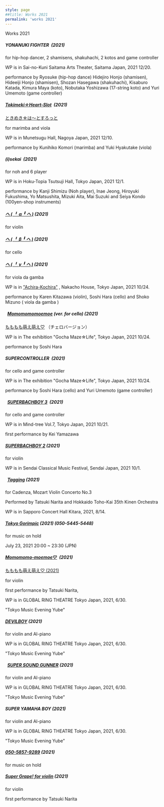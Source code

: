 ```yaml
---
style: page
##title: Works 2021
permalink: 'works 2021'
---
```


Works 2021

##### YONANUKI FIGHTER  (2021)

for hip-hop dancer, 2 shamisens, shakuhachi, 2 kotos and game controller

WP is in Sai-no-Kuni Saitama Arts Theater, Saitama Japan, 2021 12/20.

performance by Ryosuke (hip-hop dance) Hidejiro Honjo (shamisen), Hideeiji Honjo (shamisen), Shozan Hasegawa (shakuhachi), Kisaburo Katada, Kimura Maya (koto), Nobutaka Yoshizawa (17-string koto) and Yuri Umemoto (game controller)

##### [Tokimeki☆Heart-Slot](/2021/12/25/%E3%81%A8%E3%81%8D%E3%82%81%E3%81%8D-%E3%81%AF-%E3%81%A8%E3%81%99%E3%82%8D%E3%81%A3%E3%81%A8/ "ときめき☆は〜とすろっと")  (2021)

[ときめき☆は〜とすろっと](/2021/12/25/%E3%81%A8%E3%81%8D%E3%82%81%E3%81%8D-%E3%81%AF-%E3%81%A8%E3%81%99%E3%82%8D%E3%81%A3%E3%81%A8/ "ときめき☆は〜とすろっと")

for marimba and viola

WP is in Munetsugu Hall, Nagoya Japan, 2021 12/10.

performance by Kunihiko Komori (marimba) and Yuki Hyakutake (viola)

##### (i)sekai  (2021)

for noh and 6 player

WP is in Hoku-Topia Tsutsuji Hall, Tokyo Japan, 2021 12/1.

performance by Kanji Shimizu (Noh player), Inae Jeong, Hiroyuki Fukushima, Yo Matsushita, Mizuki Aita, Mai Suzuki and Seiya Kondo (100yen-shop instruments)

##### [ヘ ( ╹ α ╹ ヘ )](/2021/11/30/beat/ "ヘ(╹α╹ヘ) ヘ(╹β╹ヘ) ヘ(╹γ╹ヘ) / beat#1") (2021)

for violin

##### [ヘ ( ╹ β ╹ ヘ )](/2021/11/30/beat/ "ヘ(╹α╹ヘ) ヘ(╹β╹ヘ) ヘ(╹γ╹ヘ) / beat#1") (2021)

for cello

##### [ヘ ( ╹ γ ╹ ヘ )](/2021/11/30/beat/ "ヘ(╹α╹ヘ) ヘ(╹β╹ヘ) ヘ(╹γ╹ヘ) / beat#1") (2021)

for viola da gamba

WP is in ["Achira-Kochira"](https://aaa-senju.com/p/14258 "https://aaa-senju.com/p/14258") , Nakacho House, Tokyo Japan, 2021 10/24.

performance by Karen Kitazawa (violin), Soshi Hara (cello) and Shoko Mizuno ( viola da gamba )

#####   [Momomomomoemoe](/momomomomoemoe/ "もももも萌え萌え♡") (ver. for cello) (2021)

[もももも萌え萌え♡](/momomomomoemoe/ "もももも萌え萌え") （チェロバージョン）

WP is in The exhibition "Gocha Maze☆Life", Tokyo Japan, 2021 10/24. 

performance by Soshi Hara

##### SUPERCONTROLLER  (2021)

for cello and game controller

WP is in The exhibition "Gocha Maze☆Life", Tokyo Japan, 2021 10/24. 

performance by Soshi Hara (cello) and Yuri Umemoto (game controller)

#####   [SUPERBACHBOY 3](https://www.youtube.com/watch?v=EKFb66A6bdM "https://www.youtube.com/watch?v=EKFb66A6bdM")  (2021)

for cello and game controller

WP is in Mind-tree Vol.7, Tokyo Japan, 2021 10/21. 

first performance by Kei Yamazawa

##### [SUPERBACHBOY 2](https://youtu.be/cwNWDM3RHt0 "https://youtu.be/cwNWDM3RHt0") (2021)

for violin

WP is in Sendai Classical Music Festival, Sendai Japan, 2021 10/1.

#####   [Tagging](https://www.youtube.com/watch?v=JZcZI5iSM-A "https://www.youtube.com/watch?v=JZcZI5iSM-A") (2021)

for Cadenza, Mozart Violin Concerto No.3 

Performed by Tatsuki Narita and Hokkaido Toho-Kai 35th Kinen Orchestra 

WP is in Sapporo Concert Hall Kitara, 2021, 8/14.

##### [Tokyo Gorimpic](https://www.youtube.com/watch?v=ufcudiTXwXg&t=2s "https://www.youtube.com/watch?v=ufcudiTXwXg&t=2s") (2021) (050-5445-5448)

for music on hold

July 23, 2021 20:00 ~ 23:30 (JPN)

##### [](/2021/09/06/%E4%BB%99%E5%8F%B0%E3%82%AF%E3%83%A9%E3%82%B7%E3%83%83%E3%82%AF%E3%83%95%E3%82%A7%E3%82%B9%E3%83%86%E3%82%A3%E3%83%90%E3%83%AB2021-sendai-classical-music-festival-2021/ "仙台クラシックフェスティバル2021 Sendai Classical Music Festival 2021")[Momomomo-moemoe♡](/momomomomoemoe/ "もももも萌え萌え")  (2021)

[もももも萌え萌え♡ (2021)](/momomomomoemoe/ "もももも萌え萌え")

for violin

first performance by Tatsuki Narita,

WP is in GLOBAL RING THEATRE Tokyo Japan, 2021, 6/30.

"Tokyo Music Evening Yube"

##### [DEVILBOY](https://www.youtube.com/watch?v=U6eHapViaDw "https://www.youtube.com/watch?v=U6eHapViaDw") (2021)

for violin and AI-piano 

WP is in GLOBAL RING THEATRE Tokyo Japan, 2021, 6/30.

"Tokyo Music Evening Yube"

#####   [SUPER SOUND GUNNER](https://www.youtube.com/watch?v=VemQMVMzx20 "https://www.youtube.com/watch?v=VemQMVMzx20") (2021)

for violin and AI-piano

WP is in GLOBAL RING THEATRE Tokyo Japan, 2021, 6/30.

"Tokyo Music Evening Yube"

##### SUPER YAMAHA BOY (2021)

for violin and AI-piano

WP is in GLOBAL RING THEATRE Tokyo Japan, 2021, 6/30.

"Tokyo Music Evening Yube"

##### [050-5857-9289](/05058579289/ "050-5857-9289") (2021)

for music on hold

##### [Super Grape! for violin](https://youtu.be/IW2I5nBcsVc "https://youtu.be/IW2I5nBcsVc") (2021)

for violin

first performance by Tatsuki Narita
